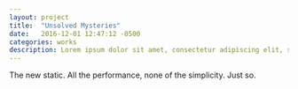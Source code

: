 ```yaml
---
layout: project
title:  "Unsolved Mysteries"
date:   2016-12-01 12:47:12 -0500
categories: works
description: Lorem ipsum dolor sit amet, consectetur adipiscing elit, sed do eiusmod tempor incididunt ut labore et dolore magna aliqua. Ut enim ad minim veniam, quis nostrud exercitation ullamco laboris nisi ut aliquip ex ea commodo consequat. 
---
```

The new static. All the performance, none of the simplicity. Just so.
